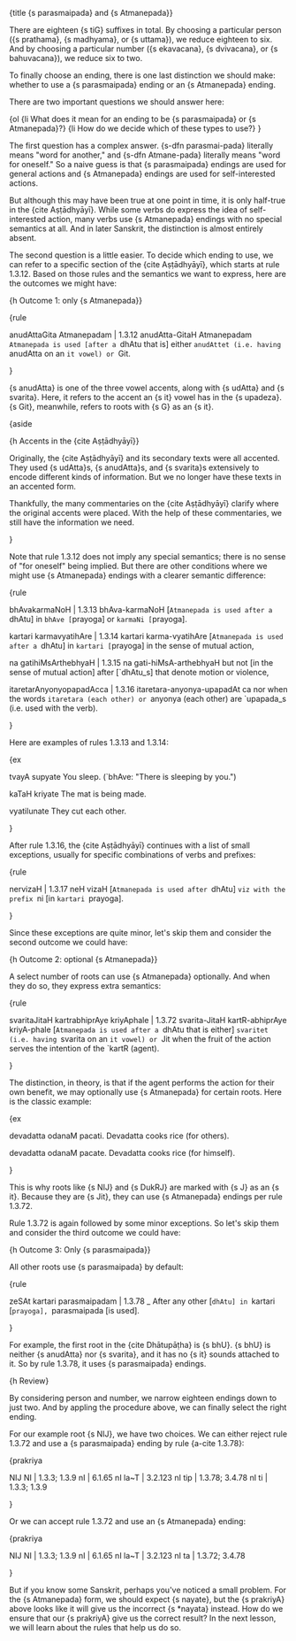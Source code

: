 {title {s parasmaipada} and {s Atmanepada}}

There are eighteen {s tiG} suffixes in total. By choosing a particular person
({s prathama}, {s madhyama}, or {s uttama}), we reduce eighteen to six. And by
choosing a particular number ({s ekavacana}, {s dvivacana}, or {s bahuvacana}),
we reduce six to two.

To finally choose an ending, there is one last distinction we should make:
whether to use a {s parasmaipada} ending or an {s Atmanepada} ending.

There are two important questions we should answer here:

{ol
    {li What does it mean for an ending to be {s parasmaipada} or {s
    Atmanepada}?}
    {li How do we decide which of these types to use?}
}

The first question has a complex answer. {s-dfn parasmai-pada} literally means
"word for another," and {s-dfn Atmane-pada} literally means "word for oneself."
So a naive guess is that {s parasmaipada} endings are used for general actions
and {s Atmanepada} endings are used for self-interested actions.

But although this may have been true at one point in time, it is only half-true
in the {cite Aṣṭādhyāyī}. While some verbs do express the idea of
self-interested action, many verbs use {s Atmanepada} endings with no special
semantics at all. And in later Sanskrit, the distinction is almost entirely
absent.

The second question is a little easier. To decide which ending to use, we can
refer to a specific section of the {cite Aṣṭādhyāyī}, which starts at rule
1.3.12. Based on those rules and the semantics we want to express, here are the
outcomes we might have:


{h Outcome 1: only {s Atmanepada}}

{rule

anudAttaGita Atmanepadam | 1.3.12 
anudAtta-GitaH Atmanepadam
`Atmanepada is used [after a `dhAtu that is] either `anudAttet (i.e. having
`anudAtta on an `it vowel) or `Git.

}

{s anudAtta} is one of the three vowel accents, along with {s udAtta} and {s
svarita}. Here, it refers to the accent an {s it} vowel has in the {s upadeza}.
{s Git}, meanwhile, refers to roots with {s G} as an {s it}.

{aside

{h Accents in the {cite Aṣṭādhyāyī}}

Originally, the {cite Aṣṭādhyāyī} and its secondary texts were all accented.
They used {s udAtta}s, {s anudAtta}s, and {s svarita}s extensively to encode
different kinds of information. But we no longer have these texts in an
accented form.

Thankfully, the many commentaries on the {cite Aṣṭādhyāyī} clarify where the
original accents were placed. With the help of these commentaries, we still have
the information we need.

}

Note that rule 1.3.12 does not imply any special semantics; there is no sense
of "for oneself" being implied. But there are other conditions where we might
use {s Atmanepada} endings with a clearer semantic difference:

{rule

bhAvakarmaNoH | 1.3.13 
bhAva-karmaNoH
[`Atmanepada is used after a `dhAtu] in `bhAve [`prayoga] or `karmaNi [`prayoga].

kartari karmavyatihAre | 1.3.14 
kartari karma-vyatihAre
[`Atmanepada is used after a `dhAtu] in `kartari [`prayoga] in the sense of
mutual action,

na gatihiMsArthebhyaH | 1.3.15
na gati-hiMsA-arthebhyaH
but not [in the sense of mutual action] after [`dhAtu_s] that denote motion or
violence,

itaretarAnyonyopapadAcca | 1.3.16
itaretara-anyonya-upapadAt ca
nor when the words `itaretara (each other) or `anyonya (each other) are
`upapada_s (i.e. used with the verb).

}

Here are examples of rules 1.3.13 and 1.3.14:

{ex

tvayA supyate
You sleep. (`bhAve: "There is sleeping by you.")

kaTaH kriyate
The mat is being made.

vyatilunate
They cut each other.

}

After rule 1.3.16, the {cite Aṣṭādhyāyī} continues with a list of small
exceptions, usually for specific combinations of verbs and prefixes:

{rule

nervizaH | 1.3.17
neH vizaH
[`Atmanepada is used after `dhAtu] `viz with the prefix `ni [in `kartari
`prayoga].

}

Since these exceptions are quite minor, let's skip them and consider the second
outcome we could have:


{h Outcome 2: optional {s Atmanepada}}

A select number of roots can use {s Atmanepada} optionally. And when they do
so, they express extra semantics:

{rule

svaritaJitaH kartrabhiprAye kriyAphale | 1.3.72 
svarita-JitaH kartR-abhiprAye kriyA-phale
[`Atmanepada is used after a `dhAtu that is either] `svaritet (i.e. having
`svarita on an `it vowel) or `Jit when the fruit of the action serves the
intention of the `kartR (agent).

}

The distinction, in theory, is that if the agent performs the action for their
own benefit, we may optionally use {s Atmanepada} for certain roots. Here is
the classic example:

{ex

devadatta odanaM pacati.
Devadatta cooks rice (for others).

devadatta odanaM pacate.
Devadatta cooks rice (for himself).

}

This is why roots like {s NIJ} and {s DukRJ} are marked with {s J} as an {s
it}. Because they are {s Jit}, they can use {s Atmanepada} endings per rule
1.3.72.


Rule 1.3.72 is again followed by some minor exceptions. So let's skip them and
consider the third outcome we could have:


{h Outcome 3: Only {s parasmaipada}}

All other roots use {s parasmaipada} by default:

{rule

zeSAt kartari parasmaipadam | 1.3.78 
_
After any other [`dhAtu] in `kartari [`prayoga], `parasmaipada [is used].

}

For example, the first root in the {cite Dhātupāṭha} is {s bhU}. {s bhU} is
neither {s anudAtta} nor {s svarita}, and it has no {s it} sounds attached to
it. So by rule 1.3.78, it uses {s parasmaipada} endings.


{h Review}

By considering person and number, we narrow eighteen endings down to just two.
And by appling the procedure above, we can finally select the right ending.

For our example root {s NIJ}, we have two choices. We can either reject rule
1.3.72 and use a {s parasmaipada} ending by rule {a-cite 1.3.78}:

{prakriya

NIJ
NI | 1.3.3; 1.3.9
nI | 6.1.65
nI la~T | 3.2.123
nI tip | 1.3.78; 3.4.78
nI ti | 1.3.3; 1.3.9

}

Or we can accept rule 1.3.72 and use an {s Atmanepada} ending:

{prakriya

NIJ
NI | 1.3.3; 1.3.9
nI | 6.1.65
nI la~T | 3.2.123
nI ta | 1.3.72; 3.4.78

}

But if you know some Sanskrit, perhaps you've noticed a small problem. For the
{s Atmanepada} form, we should expect {s nayate}, but the {s prakriyA} above
looks like it will give us the incorrect {s *nayata} instead. How do we ensure
that our {s prakriyA} give us the correct result? In the next lesson, we will
learn about the rules that help us do so.
